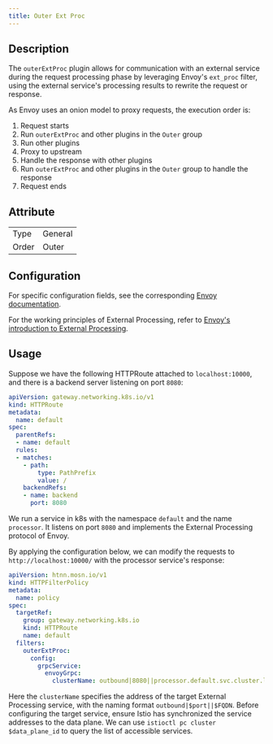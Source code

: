 ```yaml
---
title: Outer Ext Proc
---
```


## Description

The `outerExtProc` plugin allows for communication with an external service during the request processing phase by leveraging Envoy's `ext_proc` filter, using the external service's processing results to rewrite the request or response.

As Envoy uses an onion model to proxy requests, the execution order is:

1. Request starts
2. Run `outerExtProc` and other plugins in the `Outer` group
3. Run other plugins
4. Proxy to upstream
5. Handle the response with other plugins
6. Run `outerExtProc` and other plugins in the `Outer` group to handle the response
7. Request ends

## Attribute

|       |         |
| ----- | ------- |
| Type  | General |
| Order | Outer   |

## Configuration

For specific configuration fields, see the corresponding [Envoy documentation](https://www.envoyproxy.io/docs/envoy/v1.29.4/api-v3/extensions/filters/http/ext_proc/v3/ext_proc.proto#envoy-v3-api-msg-extensions-filters-http-ext-proc-v3-extprocoverrides).

For the working principles of External Processing, refer to [Envoy's introduction to External Processing](https://www.envoyproxy.io/docs/envoy/v1.29.5/configuration/http/http_filters/ext_proc_filter.html).

## Usage

Suppose we have the following HTTPRoute attached to `localhost:10000`, and there is a backend server listening on port `8080`:

```yaml
apiVersion: gateway.networking.k8s.io/v1
kind: HTTPRoute
metadata:
  name: default
spec:
  parentRefs:
  - name: default
  rules:
  - matches:
    - path:
        type: PathPrefix
        value: /
    backendRefs:
    - name: backend
      port: 8080
```

We run a service in k8s with the namespace `default` and the name `processor`. It listens on port `8080` and implements the External Processing protocol of Envoy.

By applying the configuration below, we can modify the requests to `http://localhost:10000/` with the processor service's response:

```yaml
apiVersion: htnn.mosn.io/v1
kind: HTTPFilterPolicy
metadata:
  name: policy
spec:
  targetRef:
    group: gateway.networking.k8s.io
    kind: HTTPRoute
    name: default
  filters:
    outerExtProc:
      config:
        grpcService:
          envoyGrpc:
            clusterName: outbound|8080||processor.default.svc.cluster.local
```

Here the `clusterName` specifies the address of the target External Processing service, with the naming format `outbound|$port||$FQDN`. Before configuring the target service, ensure Istio has synchronized the service addresses to the data plane. We can use `istioctl pc cluster $data_plane_id` to query the list of accessible services.
